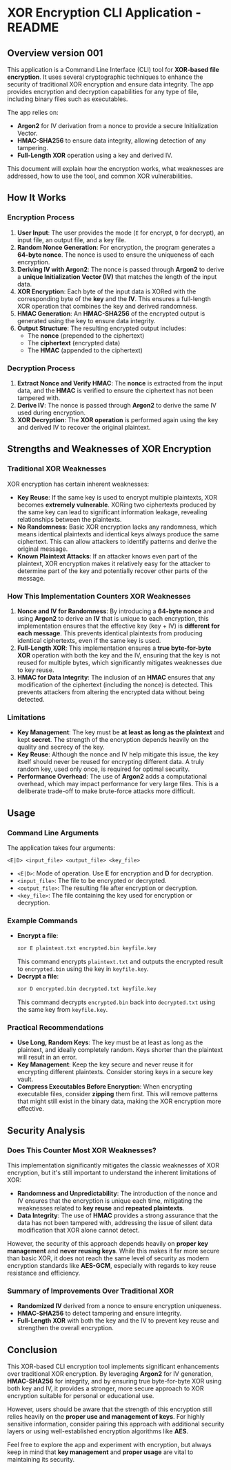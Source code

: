 # XOR Encryption CLI Application - README

## Overview version 001
This application is a Command Line Interface (CLI) tool for **XOR-based file encryption**. It uses several cryptographic techniques to enhance the security of traditional XOR encryption and ensure data integrity. The app provides encryption and decryption capabilities for any type of file, including binary files such as executables.

The app relies on:
- **Argon2** for IV derivation from a nonce to provide a secure Initialization Vector.
- **HMAC-SHA256** to ensure data integrity, allowing detection of any tampering.
- **Full-Length XOR** operation using a key and derived IV.

This document will explain how the encryption works, what weaknesses are addressed, how to use the tool, and common XOR vulnerabilities.

## How It Works
### Encryption Process
1. **User Input**: The user provides the mode (`E` for encrypt, `D` for decrypt), an input file, an output file, and a key file.
2. **Random Nonce Generation**: For encryption, the program generates a **64-byte nonce**. The nonce is used to ensure the uniqueness of each encryption.
3. **Deriving IV with Argon2**: The nonce is passed through **Argon2** to derive a **unique Initialization Vector (IV)** that matches the length of the input data.
4. **XOR Encryption**: Each byte of the input data is XORed with the corresponding byte of the **key** and the **IV**. This ensures a full-length XOR operation that combines the key and derived randomness.
5. **HMAC Generation**: An **HMAC-SHA256** of the encrypted output is generated using the key to ensure data integrity.
6. **Output Structure**: The resulting encrypted output includes:
   - The **nonce** (prepended to the ciphertext)
   - The **ciphertext** (encrypted data)
   - The **HMAC** (appended to the ciphertext)

### Decryption Process
1. **Extract Nonce and Verify HMAC**: The **nonce** is extracted from the input data, and the **HMAC** is verified to ensure the ciphertext has not been tampered with.
2. **Derive IV**: The nonce is passed through **Argon2** to derive the same IV used during encryption.
3. **XOR Decryption**: The **XOR operation** is performed again using the key and derived IV to recover the original plaintext.

## Strengths and Weaknesses of XOR Encryption
### Traditional XOR Weaknesses
XOR encryption has certain inherent weaknesses:
- **Key Reuse**: If the same key is used to encrypt multiple plaintexts, XOR becomes **extremely vulnerable**. XORing two ciphertexts produced by the same key can lead to significant information leakage, revealing relationships between the plaintexts.
- **No Randomness**: Basic XOR encryption lacks any randomness, which means identical plaintexts and identical keys always produce the same ciphertext. This can allow attackers to identify patterns and derive the original message.
- **Known Plaintext Attacks**: If an attacker knows even part of the plaintext, XOR encryption makes it relatively easy for the attacker to determine part of the key and potentially recover other parts of the message.

### How This Implementation Counters XOR Weaknesses
1. **Nonce and IV for Randomness**: By introducing a **64-byte nonce** and using **Argon2** to derive an **IV** that is unique to each encryption, this implementation ensures that the effective key (key + IV) is **different for each message**. This prevents identical plaintexts from producing identical ciphertexts, even if the same key is used.
2. **Full-Length XOR**: This implementation ensures a **true byte-for-byte XOR** operation with both the key and the IV, ensuring that the key is not reused for multiple bytes, which significantly mitigates weaknesses due to key reuse.
3. **HMAC for Data Integrity**: The inclusion of an **HMAC** ensures that any modification of the ciphertext (including the nonce) is detected. This prevents attackers from altering the encrypted data without being detected.

### Limitations
- **Key Management**: The key must be **at least as long as the plaintext** and kept **secret**. The strength of the encryption depends heavily on the quality and secrecy of the key.
- **Key Reuse**: Although the nonce and IV help mitigate this issue, the key itself should never be reused for encrypting different data. A truly random key, used only once, is required for optimal security.
- **Performance Overhead**: The use of **Argon2** adds a computational overhead, which may impact performance for very large files. This is a deliberate trade-off to make brute-force attacks more difficult.

## Usage
### Command Line Arguments
The application takes four arguments:
```
<E|D> <input_file> <output_file> <key_file>
```
- `<E|D>`: Mode of operation. Use **E** for encryption and **D** for decryption.
- `<input_file>`: The file to be encrypted or decrypted.
- `<output_file>`: The resulting file after encryption or decryption.
- `<key_file>`: The file containing the key used for encryption or decryption.

### Example Commands
- **Encrypt a file**:
  ```sh
  xor E plaintext.txt encrypted.bin keyfile.key
  ```
  This command encrypts `plaintext.txt` and outputs the encrypted result to `encrypted.bin` using the key in `keyfile.key`.
- **Decrypt a file**:
  ```sh
  xor D encrypted.bin decrypted.txt keyfile.key
  ```
  This command decrypts `encrypted.bin` back into `decrypted.txt` using the same key from `keyfile.key`.

### Practical Recommendations
- **Use Long, Random Keys**: The key must be at least as long as the plaintext, and ideally completely random. Keys shorter than the plaintext will result in an error.
- **Key Management**: Keep the key secure and never reuse it for encrypting different plaintexts. Consider storing keys in a secure key vault.
- **Compress Executables Before Encryption**: When encrypting executable files, consider **zipping** them first. This will remove patterns that might still exist in the binary data, making the XOR encryption more effective.

## Security Analysis
### Does This Counter Most XOR Weaknesses?
This implementation significantly mitigates the classic weaknesses of XOR encryption, but it's still important to understand the inherent limitations of XOR:
- **Randomness and Unpredictability**: The introduction of the nonce and IV ensures that the encryption is unique each time, mitigating the weaknesses related to **key reuse** and **repeated plaintexts**.
- **Data Integrity**: The use of **HMAC** provides a strong assurance that the data has not been tampered with, addressing the issue of silent data modification that XOR alone cannot detect.

However, the security of this approach depends heavily on **proper key management** and **never reusing keys**. While this makes it far more secure than basic XOR, it does not reach the same level of security as modern encryption standards like **AES-GCM**, especially with regards to key reuse resistance and efficiency.

### Summary of Improvements Over Traditional XOR
- **Randomized IV** derived from a nonce to ensure encryption uniqueness.
- **HMAC-SHA256** to detect tampering and ensure integrity.
- **Full-Length XOR** with both the key and the IV to prevent key reuse and strengthen the overall encryption.

## Conclusion
This XOR-based CLI encryption tool implements significant enhancements over traditional XOR encryption. By leveraging **Argon2** for IV generation, **HMAC-SHA256** for integrity, and by ensuring true byte-for-byte XOR using both key and IV, it provides a stronger, more secure approach to XOR encryption suitable for personal or educational use.

However, users should be aware that the strength of this encryption still relies heavily on the **proper use and management of keys**. For highly sensitive information, consider pairing this approach with additional security layers or using well-established encryption algorithms like **AES**.

Feel free to explore the app and experiment with encryption, but always keep in mind that **key management** and **proper usage** are vital to maintaining its security.

